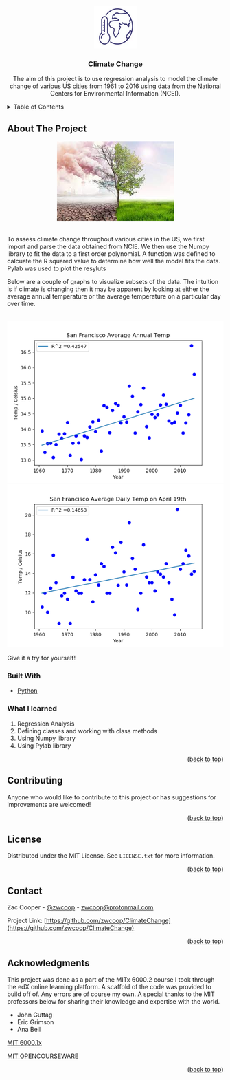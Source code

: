 <div id="top"></div>

<!-- PROJECT LOGO -->
<br />
<div align="center">
  <a href="https://github.com/zwcoop/ClimateChange">
    <img src="climate-change/images/climate-icon.png" alt="Logo" width="100" height="100">
  </a>

<h3 align="center">Climate Change</h3>

  <p align="center">
      The aim of this project is to use regression analysis to model the climate change of various US
      cities from 1961 to 2016 using data from the National Centers for Environmental Information (NCEI).
    <br />
  </p>
</div>

<!-- TABLE OF CONTENTS -->
<details>
  <summary>Table of Contents</summary>
  <ol>
    <li>
      <a href="#about-the-project">About The Project</a>
      <ul>
        <li><a href="#built-with">Built With</a></li>
        <li><a href="#what-i-learned">What I Learned</a></li>
      </ul>
    </li>
    <li><a href="#contributing">Contributing</a></li>
    <li><a href="#license">License</a></li>
    <li><a href="#contact">Contact</a></li>
    <li><a href="#acknowledgments">Acknowledgments</a></li>
  </ol>
</details>

<!-- ABOUT THE PROJECT -->
## About The Project

<div align="center">
<img src="climate-change/images/climate-stock.jpeg" alt="Demo">
</div>
<br />
<p>To assess climate change throughout various cities in the US, we first import and parse the data obtained from NCIE. We then use the Numpy library to fit the data to a first order polynomial. A function was defined to calcuate
the R squared value to determine how well the model fits the data. Pylab was used to plot the resyluts</p>
<p>Below are a couple of graphs to visualize subsets of the data. The intuition is if climate is changing 
then it may be apparent by looking at either the average annual temperature or the average temperature on a particular day over time.</p>
<br />
<img src="climate-change/images/san-fran-annual.png" alt="Demo">
<img src="climate-change/images/san-fran-daily.png" alt="Demo">
<br/>
<p> Give it a try for yourself!</p>

### Built With

* [Python](https://www.python.org/)

### What I learned

<ol>
  <li> Regression Analysis </li>
  <li> Defining classes and working with class methods </li>
  <li> Using Numpy library </li>
  <li> Using Pylab library </li>
</ol>

<p align="right">(<a href="#top">back to top</a>)</p>

<!-- CONTRIBUTING -->
## Contributing

Anyone who would like to contribute to this project or has suggestions for improvements are welcomed!

<p align="right">(<a href="#top">back to top</a>)</p>


<!-- LICENSE -->
## License

Distributed under the MIT License. See `LICENSE.txt` for more information.

<p align="right">(<a href="#top">back to top</a>)</p>



<!-- CONTACT -->
## Contact

Zac Cooper - [@zwcoop](https://twitter.com/zwcoop) - zwcoop@protonmail.com

Project Link: [https://github.com/zwcoop/ClimateChange](https://github.com/zwcoop/ClimateChange)

<p align="right">(<a href="#top">back to top</a>)</p>



<!-- ACKNOWLEDGMENTS -->
## Acknowledgments

This project was done as a part of the MITx 6000.2 course I took through the edX online learning platform. A scaffold of the code was provided to build off of. Any errors are of course my own. A special thanks to the MIT professors below for sharing their knowledge and expertise with the world.

* John Guttag
* Eric Grimson
* Ana Bell

[MIT 6000.1x](https://youtube.com/playlist?list=PLRJdqdXieSHN0U9AdnmwD-9QcR9hmw04d)

[MIT OPENCOURSEWARE](https://ocw.mit.edu/courses/6-0002-introduction-to-computational-thinking-and-data-science-fall-2016/)

<p align="right">(<a href="#top">back to top</a>)</p>


